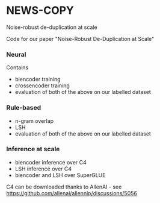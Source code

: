 # NEWS-COPY
Noise-robust de-duplication at scale 

Code for our paper "Noise-Robust De-Duplication at Scale"

### Neural
Contains 
- biencoder training 
- crossencoder training 
- evaluation of both of the above on our labelled dataset

### Rule-based
- n-gram overlap
- LSH
- evaluation of both of the above on our labelled dataset


### Inference at scale
- biencoder inference over C4 
- LSH inference over C4
- biencoder and LSH over SuperGLUE 

C4 can be downloaded thanks to AllenAI - see https://github.com/allenai/allennlp/discussions/5056